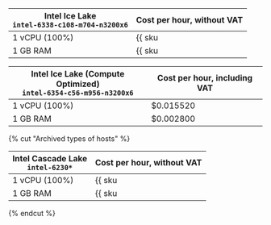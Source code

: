 | **Intel Ice Lake**<br>`intel-6338-c108-m704-n3200x6` | Cost per hour, without VAT |
| --- | --- |
| 1 vCPU (100%) | {{ sku|USD|compute.hostgroup.cpu.c100.v3|string }} |
| 1 GB RAM | {{ sku|USD|compute.hostgroup.ram.v3|string }} |

| **Intel Ice Lake (Compute Optimized)**<br>`intel-6354-c56-m956-n3200x6` | Cost per hour, including VAT |
| --- | --- |
| 1 vCPU (100%) | $0.015520 |
| 1 GB RAM | $0.002800 |

{% cut "Archived types of hosts" %}

| **Intel Cascade Lake**<br>`intel-6230*` | Cost per hour, without VAT |
| --- | --- |
| 1 vCPU (100%) | {{ sku|USD|compute.hostgroup.cpu.c100.v1|string }} |
| 1 GB RAM | {{ sku|USD|compute.hostgroup.ram.v1|string }} |

{% endcut %}
